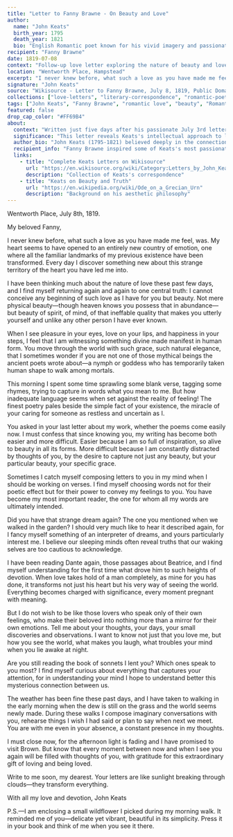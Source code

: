 ```yaml
---
title: "Letter to Fanny Brawne - On Beauty and Love"
author:
  name: "John Keats"
  birth_year: 1795
  death_year: 1821
  bio: "English Romantic poet known for his vivid imagery and passionate verse, one of the great figures of English literature"
recipient: "Fanny Brawne"
date: 1819-07-08
context: "Follow-up love letter exploring the nature of beauty and love, written five days after his passionate declaration"
location: "Wentworth Place, Hampstead"
excerpt: "I never knew before, what such a love as you have made me feel, was. I cannot conceive any beginning of such love as I have for you but beauty."
signature: "John Keats"
source: "Wikisource - Letter to Fanny Brawne, July 8, 1819, Public Domain"
collections: ["love-letters", "literary-correspondence", "romantic-poetry"]
tags: ["John Keats", "Fanny Brawne", "romantic love", "beauty", "Romantic poetry", "English literature", "philosophical love"]
featured: false
drop_cap_color: "#FF69B4"
about:
  context: "Written just five days after his passionate July 3rd letter, this shows Keats continuing to explore his feelings for Fanny while also reflecting on the philosophical nature of love and beauty."
  significance: "This letter reveals Keats's intellectual approach to love alongside his emotional passion. His connection between beauty and love reflects the aesthetic philosophy that permeated his poetry."
  author_bio: "John Keats (1795-1821) believed deeply in the connection between beauty and truth, famously writing 'Beauty is truth, truth beauty.' This philosophy shaped both his poetry and his love letters."
  recipient_info: "Fanny Brawne inspired some of Keats's most passionate writing, both in his letters and his poetry. Their relationship was one of mutual intellectual and emotional engagement."
  links:
    - title: "Complete Keats Letters on Wikisource"
      url: "https://en.wikisource.org/wiki/Category:Letters_by_John_Keats"
      description: "Collection of Keats's correspondence"
    - title: "Keats on Beauty and Truth"
      url: "https://en.wikipedia.org/wiki/Ode_on_a_Grecian_Urn"
      description: "Background on his aesthetic philosophy"
---
```


Wentworth Place, July 8th, 1819.

My beloved Fanny,

I never knew before, what such a love as you have made me feel, was. My heart seems to have opened to an entirely new country of emotion, one where all the familiar landmarks of my previous existence have been transformed. Every day I discover something new about this strange territory of the heart you have led me into.

I have been thinking much about the nature of love these past few days, and I find myself returning again and again to one central truth: I cannot conceive any beginning of such love as I have for you but beauty. Not mere physical beauty—though heaven knows you possess that in abundance—but beauty of spirit, of mind, of that ineffable quality that makes you utterly yourself and unlike any other person I have ever known.

When I see pleasure in your eyes, love on your lips, and happiness in your steps, I feel that I am witnessing something divine made manifest in human form. You move through the world with such grace, such natural elegance, that I sometimes wonder if you are not one of those mythical beings the ancient poets wrote about—a nymph or goddess who has temporarily taken human shape to walk among mortals.

This morning I spent some time sprawling some blank verse, tagging some rhymes, trying to capture in words what you mean to me. But how inadequate language seems when set against the reality of feeling! The finest poetry pales beside the simple fact of your existence, the miracle of your caring for someone as restless and uncertain as I.

You asked in your last letter about my work, whether the poems come easily now. I must confess that since knowing you, my writing has become both easier and more difficult. Easier because I am so full of inspiration, so alive to beauty in all its forms. More difficult because I am constantly distracted by thoughts of you, by the desire to capture not just any beauty, but your particular beauty, your specific grace.

Sometimes I catch myself composing letters to you in my mind when I should be working on verses. I find myself choosing words not for their poetic effect but for their power to convey my feelings to you. You have become my most important reader, the one for whom all my words are ultimately intended.

Did you have that strange dream again? The one you mentioned when we walked in the garden? I should very much like to hear it described again, for I fancy myself something of an interpreter of dreams, and yours particularly interest me. I believe our sleeping minds often reveal truths that our waking selves are too cautious to acknowledge.

I have been reading Dante again, those passages about Beatrice, and I find myself understanding for the first time what drove him to such heights of devotion. When love takes hold of a man completely, as mine for you has done, it transforms not just his heart but his very way of seeing the world. Everything becomes charged with significance, every moment pregnant with meaning.

But I do not wish to be like those lovers who speak only of their own feelings, who make their beloved into nothing more than a mirror for their own emotions. Tell me about your thoughts, your days, your small discoveries and observations. I want to know not just that you love me, but how you see the world, what makes you laugh, what troubles your mind when you lie awake at night.

Are you still reading the book of sonnets I lent you? Which ones speak to you most? I find myself curious about everything that captures your attention, for in understanding your mind I hope to understand better this mysterious connection between us.

The weather has been fine these past days, and I have taken to walking in the early morning when the dew is still on the grass and the world seems newly made. During these walks I compose imaginary conversations with you, rehearse things I wish I had said or plan to say when next we meet. You are with me even in your absence, a constant presence in my thoughts.

I must close now, for the afternoon light is fading and I have promised to visit Brown. But know that every moment between now and when I see you again will be filled with thoughts of you, with gratitude for this extraordinary gift of loving and being loved.

Write to me soon, my dearest. Your letters are like sunlight breaking through clouds—they transform everything.

With all my love and devotion,
John Keats

P.S.—I am enclosing a small wildflower I picked during my morning walk. It reminded me of you—delicate yet vibrant, beautiful in its simplicity. Press it in your book and think of me when you see it there.